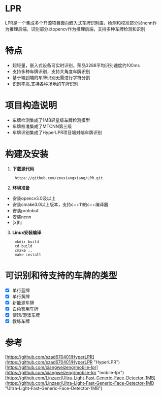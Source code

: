 # LPR

LPR是一个集成多个开源项目面向嵌入式车牌识别库，检测和校准部分以ncnn作为推理后端，识别部分以opencv作为推理后端，支持多种车牌检测和识别

# 特点
- 超轻量，嵌入式设备可实时识别，荣品3288平均识别速度约100ms
- 支持多种车牌识别，支持大角度车牌识别
- 基于端到端的车牌识别无需进行字符分割
- 识别率高,支持各种场地的车牌识别
# 项目构造说明
- 车牌检测集成了1MB轻量级车牌检测模型
- 车牌校准集成了MTCNN第三级
- 车牌识别集成了HyperLPR项目端对端车牌识别
# 构建及安装
1. **下载源代码**

        https://github.com/zouxiangxiang/LPR.git

2.  **环境准备**    
  - 安装opencv3.0及以上
  - 安装cmake3.0以上版本，支持c++11的c++编译器
  - 安装protobuf
  - 安装ncnn
  - [x]hj

3. **Linux安装编译** 
       
        mkdir build
        cd build
        cmake ..
        make install

# 可识别和待支持的车牌的类型
  
- [x] 单行蓝牌
- [x] 单行黄牌
- [x] 新能源车牌
- [x] 白色警用车牌
- [x] 使馆/港澳车牌
- [x] 教练车牌
# 参考
[https://github.com/szad670401/HyperLPR](https://github.com/szad670401/HyperLPR "HyperLPR")
[https://github.com/xiangweizeng/mobile-lpr](https://github.com/xiangweizeng/mobile-lpr "mobile-lpr")
[https://github.com/Linzaer/Ultra-Light-Fast-Generic-Face-Detector-1MB](https://github.com/Linzaer/Ultra-Light-Fast-Generic-Face-Detector-1MB "Ultra-Light-Fast-Generic-Face-Detector-1MB")